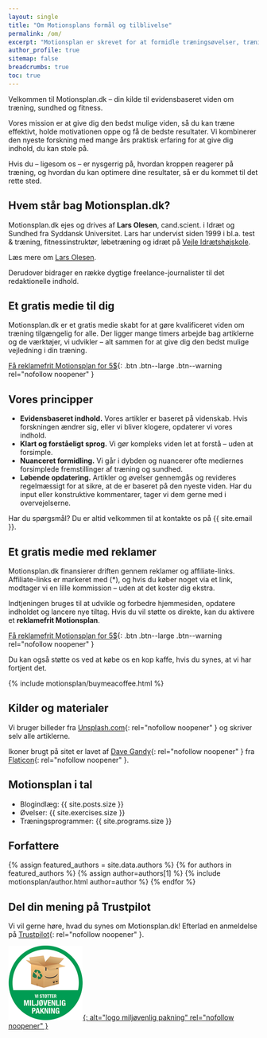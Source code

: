 ```yaml
---
layout: single
title: "Om Motionsplans formål og tilblivelse"
permalink: /om/
excerpt: "Motionsplan er skrevet for at formidle træningsøvelser, træningsprogrammer og viden om træning. Her får du alle detaljerne."
author_profile: true
sitemap: false
breadcrumbs: true
toc: true
---
```


Velkommen til Motionsplan.dk – din kilde til evidensbaseret viden om træning, sundhed og fitness.

Vores mission er at give dig den bedst mulige viden, så du kan træne effektivt, holde motivationen oppe og få de bedste resultater. Vi kombinerer den nyeste forskning med mange års praktisk erfaring for at give dig indhold, du kan stole på.

Hvis du – ligesom os – er nysgerrig på, hvordan kroppen reagerer på træning, og hvordan du kan optimere dine resultater, så er du kommet til det rette sted.

## Hvem står bag Motionsplan.dk?

Motionsplan.dk ejes og drives af **Lars Olesen**, cand.scient. i Idræt og Sundhed fra Syddansk Universitet. Lars har undervist siden 1999 i bl.a. test & træning, fitnessinstruktør, løbetræning og idræt på [Vejle Idrætshøjskole](https://www.vih.dk/).

Læs mere om [Lars Olesen](/om/lars-olesen/).

Derudover bidrager en række dygtige freelance-journalister til det redaktionelle indhold.

## Et gratis medie til dig

Motionsplan.dk er et gratis medie skabt for at gøre kvalificeret viden om træning tilgængelig for alle. Der ligger mange timers arbejde bag artiklerne og de værktøjer, vi udvikler – alt sammen for at give dig den bedst mulige vejledning i din træning.

[Få reklamefrit Motionsplan for 5$](https://www.buymeacoffee.com/l/Gi0SBcuPF){: .btn .btn--large .btn--warning rel="nofollow noopener" }

## Vores principper

- **Evidensbaseret indhold.** Vores artikler er baseret på videnskab. Hvis forskningen ændrer sig, eller vi bliver klogere, opdaterer vi vores indhold.
- **Klart og forståeligt sprog.** Vi gør kompleks viden let at forstå – uden at forsimple.
- **Nuanceret formidling.** Vi går i dybden og nuancerer ofte mediernes forsimplede fremstillinger af træning og sundhed.
- **Løbende opdatering.** Artikler og øvelser gennemgås og revideres regelmæssigt for at sikre, at de er baseret på den nyeste viden. Har du input eller konstruktive kommentarer, tager vi dem gerne med i overvejelserne.

Har du spørgsmål? Du er altid velkommen til at kontakte os på {{ site.email }}.

## Et gratis medie med reklamer

Motionsplan.dk finansierer driften gennem reklamer og affiliate-links. Affiliate-links er markeret med (*), og hvis du køber noget via et link, modtager vi en lille kommission – uden at det koster dig ekstra.

Indtjeningen bruges til at udvikle og forbedre hjemmesiden, opdatere indholdet og lancere nye tiltag. Hvis du vil støtte os direkte, kan du aktivere et **reklamefrit Motionsplan**.

[Få reklamefrit Motionsplan for 5$](https://www.buymeacoffee.com/l/Gi0SBcuPF){: .btn .btn--large .btn--warning rel="nofollow noopener" }

Du kan også støtte os ved at købe os en kop kaffe, hvis du synes, at vi har fortjent det.

{% include motionsplan/buymeacoffee.html %}

## Kilder og materialer

Vi bruger billeder fra [Unsplash.com](https://unsplash.com/){: rel="nofollow noopener" } og skriver selv alle artiklerne.

Ikoner brugt på sitet er lavet af [Dave Gandy](https://www.flaticon.com/authors/dave-gandy){: rel="nofollow noopener" } fra [Flaticon](https://www.flaticon.com/){: rel="nofollow noopener" }.

## Motionsplan i tal

- Blogindlæg: {{ site.posts.size }}
- Øvelser: {{ site.exercises.size }}
- Træningsprogrammer: {{ site.programs.size }}

## Forfattere

{% assign featured_authors = site.data.authors %}
{% for authors in featured_authors %}
  {% assign author=authors[1] %}
  {% include motionsplan/author.html author=author %}
{% endfor %}

## Del din mening på Trustpilot

Vi vil gerne høre, hvad du synes om Motionsplan.dk! Efterlad en anmeldelse på [Trustpilot](https://dk.trustpilot.com/review/motionsplan.dk){: rel="nofollow noopener" }.

[![](/assets/images/miljoe-pakning-badge.png){: alt="logo miljøvenlig pakning" rel="nofollow noopener" }](https://miljoevenlig-pakning.dk/)
